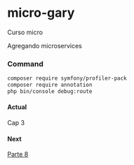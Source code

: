 # micro-gary

Curso micro

Agregando microservices

### Command


```bash
composer require symfony/profiler-pack
composer require annotation
php bin/console debug:route

```

#### Actual

Cap 3

#### Next

[Parte 8](https://www.youtube.com/watch?v=lWbq2Y0piF4&list=PLQH1-k79HB3_lsClhpW1svbukj6zgcupR&index=9)
